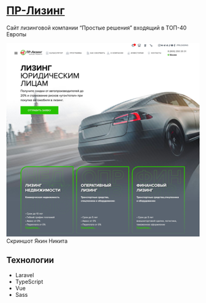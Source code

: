# [ПР-Лизинг](https://pr-liz.ru)

Сайт лизинговой компании “Простые решения” входящий в ТОП-40 Европы

![Главная страница](images/screenshot.png) Скриншот Якин Никита

## Технологии

- Laravel
- TypeScript
- Vue
- Sass
